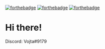 [![forthebadge](https://forthebadge.com/images/badges/uses-badges.svg)](https://forthebadge.com)
[![forthebadge](https://forthebadge.com/images/badges/designed-in-ms-paint.svg)](https://www.youtube.com/watch?v=F9i8AH1BB6Q)
[![forthebadge](https://forthebadge.com/images/badges/0-percent-optimized.svg)](https://imgur.com/a/h1xWm27)

# Hi there!

Discord: Vojta#9179
